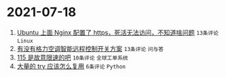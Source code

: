 # 2021-07-18

1. [Ubuntu 上面 Nginx 配置了 https，死活无法访问，不知道啥问题](https://www.v2ex.com/t/790169) `13条评论` `Linux`
1. [有没有格力空调智能远程控制开关方案](https://www.v2ex.com/t/790154) `13条评论` `问与答`
1. [115 是故意限速的吧](https://www.v2ex.com/t/790160) `10条评论` `全球工单系统`
1. [大量的 try 应该怎么复用](https://www.v2ex.com/t/790153) `6条评论` `Python`
